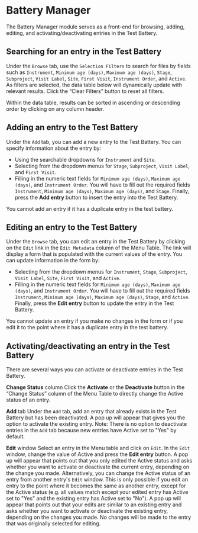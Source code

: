 # Battery Manager

The Battery Manager module serves as a front-end for browsing, adding, editing, and activating/deactivating entries in the Test Battery.

## Searching for an entry in the Test Battery

Under the `Browse` tab, use the `Selection Filters` to search for files by fields such 
as `Instrument`, `Minimum age (days)`, `Maximum age (days)`, `Stage`, `Subproject`, `Visit Label`,
`Site`, `First Visit`, `Instrument Order`, and `Active`. As filters are selected, the data table below will
dynamically update with relevant results. Click the “Clear Filters”
button to reset all filters.

Within the data table, results can be sorted in ascending or descending order by 
clicking on any column header.

## Adding an entry to the Test Battery

Under the `Add` tab, you can add a new entry to the Test Battery.
You can specify information about the entry by:
- Using the searchable dropdowns for `Instrument` and `Site`.
- Selecting from the dropdown menus for `Stage`, `Subproject`, `Visit Label`, and `First Visit`.
- Filling in the numeric text fields for `Minimum age (days)`, `Maximum age (days)`, and `Instrument Order`.
You will have to fill out the required fields `Instrument`, `Minimum age (days)`, `Maximum age (days)`, and `Stage`.
Finally, press the **Add entry** button to insert the entry into the Test Battery.

You cannot add an entry if it has a duplicate entry in the test battery.

## Editing an entry to the Test Battery

Under the `Browse` tab, you can edit an entry in the Test Battery by clicking on the `Edit` link in the `Edit Metadata` column of the Menu Table.
The link will display a form that is populated with the current values of the entry.
You can update information in the form by:
- Selecting from the dropdown menus for `Instrument`, `Stage`, `Subproject`, `Visit Label`, `Site`, `First Visit`, and `Active`.
- Filling in the numeric text fields for `Minimum age (days)`, `Maximum age (days)`, and `Instrument Order`.
You will have to fill out the required fields `Instrument`, `Minimum age (days)`, `Maximum age (days)`, `Stage`, and `Active`.
Finally, press the **Edit entry** button to update the entry in the Test Battery.

You cannot update an entry if you make no changes in the form or if you edit it to the point where it has a duplicate entry in the test battery.

## Activating/deactivating an entry in the Test Battery

There are several ways you can activate or deactivate entries in the Test Battery.

**Change Status** column
Click the **Activate** or the **Deactivate** button in the “Change Status” column of the Menu Table to directly change the Active status of an entry.

**Add** tab
Under the `Add` tab, add an entry that already exists in the Test Battery but has been deactivated.
A pop up will appear that gives you the option to activate the existing entry.
Note: There is no option to deactivate entries in the `Add` tab because new entries have Active set to "Yes" by default.

**Edit** window
Select an entry in the Menu table and click on `Edit`.
In the `Edit` window, change the value of Active and press the **Edit entry** button.
A pop up will appear that points out that you only edited the Active status and asks whether you want to activate or deactivate the current entry, depending on the change you made.
Alternatively, you can change the Active status of an entry from another entry's `Edit` window.
This is only possible if you edit an entry to the point where it becomes the same as another entry, except for the Active status (e.g. all values match except your edited entry has Active set to "Yes" and the existing entry has Active set to "No").
A pop up will appear that points out that your edits are similar to an existing entry and asks whether you want to activate or deactivate the existing entry, depending on the changes you made.
No changes will be made to the entry that was originally selected for editing.

